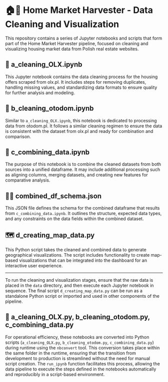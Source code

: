 # 🏠🧹 Home Market Harvester - Data Cleaning and Visualization

This repository contains a series of Jupyter notebooks and scripts that form part of the Home Market Harvester pipeline, focused on cleaning and visualizing housing market data from Polish real estate websites.

## 🧹 a_cleaning_OLX.ipynb

This Jupyter notebook contains the data cleaning process for the housing offers scraped from olx.pl. It includes steps for removing duplicates, handling missing values, and standardizing data formats to ensure quality for further analysis and modeling.

## 🧹 b_cleaning_otodom.ipynb

Similar to `a_cleaning_OLX.ipynb`, this notebook is dedicated to processing data from otodom.pl. It follows a similar cleaning regimen to ensure the data is consistent with the dataset from olx.pl and ready for combination and comparison.

## 🔗 c_combining_data.ipynb

The purpose of this notebook is to combine the cleaned datasets from both sources into a unified dataframe. It may include additional processing such as aligning columns, merging datasets, and creating new features for comparative analysis.

## 🔗📝 combined_df_schema.json

This JSON file defines the schema for the combined dataframe that results from `c_combining_data.ipynb`. It outlines the structure, expected data types, and any constraints on the data fields within the combined dataset.

## 🗺️ d_creating_map_data.py

This Python script takes the cleaned and combined data to generate geographical visualizations. The script includes functionality to create map-based visualizations that can be integrated into the dashboard for an interactive user experience.

---

To run the cleaning and visualization stages, ensure that the raw data is placed in the `data` directory, and then execute each Jupyter notebook in sequence. The final script `d_creating_map_data.py` can be run as a standalone Python script or imported and used in other components of the pipeline.

## 🐍 a_cleaning_OLX.py, b_cleaning_otodom.py, c_combining_data.py

For operational efficiency, these notebooks are converted into Python scripts (`a_cleaning_OLX.py`, `b_cleaning_otodom.py`, `c_combining_data.py`) during runtime using the `nbconvert` tool. This conversion takes place within the same folder in the runtime, ensuring that the transition from development to production is streamlined without the need for manual script creation. The `run_ipynb` function facilitates this process, allowing the data pipeline to execute the steps defined in the notebooks automatically and reproducibly in a script-based environment.
